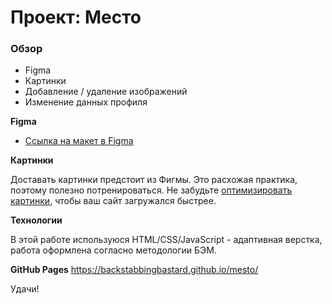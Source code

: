 # Проект: Место

### Обзор

* Figma
* Картинки
* Добавление / удаление изображений
* Изменение данных профиля

**Figma**

* [Ссылка на макет в Figma](https://www.figma.com/file/2cn9N9jSkmxD84oJik7xL7/JavaScript.-Sprint-4?node-id=0%3A1)

**Картинки**

Доставать картинки предстоит из Фигмы. Это расхожая практика, поэтому полезно потренироваться.
Не забудьте [оптимизировать картинки](https://tinypng.com/), чтобы ваш сайт загружался быстрее.

**Технологии** 

В этой работе используюся HTML/CSS/JavaScript - адаптивная верстка, работа оформлена согласно методологии БЭМ.

**GitHub Pages**
https://backstabbingbastard.github.io/mesto/


Удачи!

